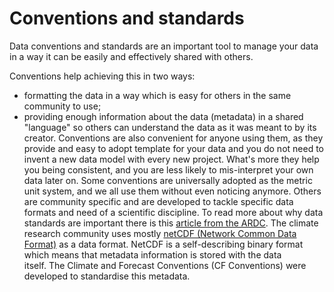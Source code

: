 # Conventions and standards

Data conventions and standards are an important tool to manage your data
in a way it can be easily and effectively shared with others.

Conventions help achieving this in two ways: 
* formatting the data in a way which is easy for others in the same community to use; 
* providing enough information about the data (metadata) in a shared "language" so others can understand the data as it was meant to by its creator.
Conventions are also convenient for anyone using them, as they provide and easy to adopt template for your data and you do not need to invent a new data model with every new project. What's more they help you being consistent, and you are less likely to mis-interpret your own data later on. Some conventions are universally adopted as the metric unit system, and we all use them without even noticing anymore. Others are community specific and are developed to tackle specific data formats and need of a scientific discipline.
To read more about why data standards are important there is this [article from the ARDC](https://ardc.edu.au/resources/community-endorsed-data-standards/). The climate research community uses mostly [netCDF (Network Common Data Format)](https://www.unidata.ucar.edu/software/netcdf/) as a data format. NetCDF is a self-describing binary format which means that metadata information is stored with the data itself. The Climate and Forecast Conventions (CF Conventions) were developed to standardise this metadata. 
